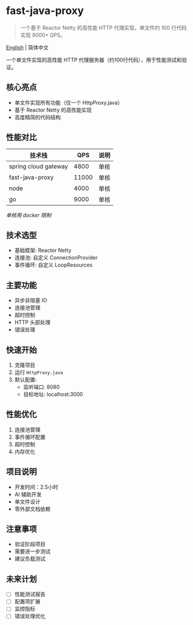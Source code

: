 # fast-java-proxy

> 一个基于 Reactor Netty 的高性能 HTTP 代理实现，单文件约 100 行代码实现 8000+ QPS。

[English](README_EN.md) | 简体中文

一个单文件实现的高性能 HTTP 代理服务器（约100行代码），用于性能测试和验证。

## 核心亮点

- 单文件实现所有功能（仅一个 HttpProxy.java）
- 基于 Reactor Netty 的高性能实现
- 高度精简的代码结构

## 性能对比

| 技术栈 | QPS | 说明          |
|--------|-----|-------------|
| spring cloud gateway | 4800  | 单核          |
| fast-java-proxy     | 11000 | 单核 |
| node                | 4000  | 单核 |
| go                  | 9000  | 单核 |

*单核用 docker 限制*

## 技术选型

- 基础框架: Reactor Netty
- 连接池: 自定义 ConnectionProvider
- 事件循环: 自定义 LoopResources

## 主要功能

- 异步非阻塞 IO
- 连接池管理
- 超时控制
- HTTP 头部处理
- 错误处理

## 快速开始

1. 克隆项目
2. 运行 `HttpProxy.java`
3. 默认配置:
   - 监听端口: 8080
   - 目标地址: localhost:3000

## 性能优化

1. 连接池管理
2. 事件循环配置
3. 超时控制
4. 内存优化

## 项目说明

- 开发时间：2.5小时
- AI 辅助开发
- 单文件设计
- 零外部文档依赖

## 注意事项

- 验证阶段项目
- 需要进一步测试
- 建议负载测试

## 未来计划

- [ ] 性能测试报告
- [ ] 配置项扩展
- [ ] 监控指标
- [ ] 错误处理优化
